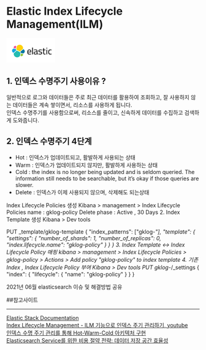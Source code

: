 # Elastic Index Lifecycle Management(ILM)
![img.png](./images/logo.png)

## 1. 인덱스 수명주기 사용이유 ?
일반적으로 로그와 데이터들은 주로 최근 데이터를 활용하여 조회하고, 잘 사용하지 않는 데이터들은 계속 쌓이면서, 리소스를 사용하게 됩니다.   
인덱스 수명주기를 사용함으로써, 리소스를 줄이고, 신속하게 데이터를 수집하고 검색하게 도와줍니다.
   
## 2. 인덱스 수명주기 4단계

* Hot : 인덱스가 업데이트되고, 활발하게 사용되는 상태      
* Warm : 인덱스가 업데이트되지 않지만, 활발하게 사용하는 상태
* Cold : the index is no longer being updated and is seldom queried. The information still needs to be searchable, but it’s okay if those queries are slower.   
* Delete : 인덱스가 이제 사용되지 않으며, 삭제해도 되는상태 

Index Lifecycle Policies 생성
Kibana > management > Index Lifecycle Policies
name : gklog-policy
Delete phase : Active , 30 Days
2. Index Template 생성
   Kibana > Dev tools

PUT _template/gklog-template
{
"index_patterns": ["gklog-*"],
"template": {
"settings": {
"number_of_shards": 1,
"number_of_replicas": 0,
"index.lifecycle.name": "gklog-policy"
}
}
}
3. Index Template <-> Index Lifecycle Policy 매핑
   kibana > management > Index Lifecycle Policies > gklog-policy > Actions > Add policy "gklog-policy" to index template
4. 기존 Index , Index Lifecycle Policy 부여
   Kibana > Dev tools
   PUT gklog-*/_settings
   {
   "index": {
   "lifecycle": {
   "name": "gklog-policy"
   }
   }
   }

2021년 06월 elasticsearch 이슈 및 해결방법 공유

##참고사이트  
- - -
[Elastic Stack Documentation](https://www.elastic.co/guide/en/elasticsearch/reference/7.0/index-lifecycle-management.html)   
[Index Lifecycle Management - ILM 기능으로 인덱스 주기 관리하기, youtube](https://youtu.be/AvR-jKBDzEo)   
[인덱스 수명 주기 관리를 통해 Hot-Warm-Cold 아키텍처 구현
](https://www.elastic.co/kr/blog/implementing-hot-warm-cold-in-elasticsearch-with-index-lifecycle-management?fbclid=IwAR1us3WdTxWdWFzoVUPeF1zXB7bdhA8GlNr1VAgCCZVO52MJ01bMvu2MnnM)   
[Elasticsearch Service를 위한 비용 절약 전략: 데이터 저장 공간 효율성
](https://www.elastic.co/kr/blog/cost-saving-strategies-for-the-elasticsearch-service-data-storage-efficiency)
